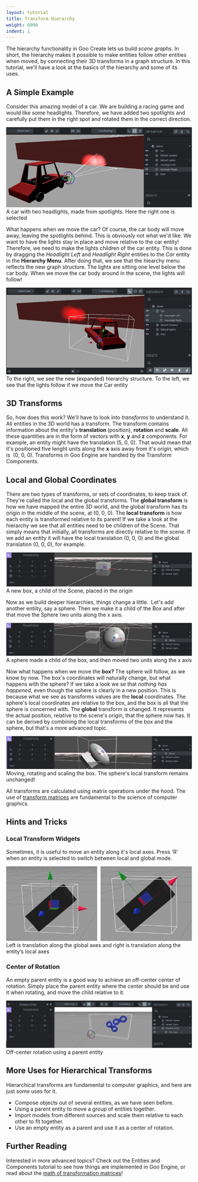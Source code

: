 ```yaml
---
layout: tutorial
title: Transform Hierarchy
weight: 6090
indent: 1
---
```

The hierarchy functionality in Goo Create lets us build <em>scene graphs</em>. In short, the hierarchy makes it possible to make entities follow other entities when moved, by connecting their 3D transforms in a graph structure. In this tutorial, we'll have a look at the basics of the hierarchy and some of its uses.
<h2>A Simple Example</h2>
Consider this amazing model of a car. We are building a racing game and would like some headlights. Therefore, we have added two spotlights and carefully put them in the right spot and rotated them in the correct direction.

<a href="car_1.jpg"><img class="wp-image-393 size-full" src="car_1.jpg" alt="car_1" /></a> A car with two headlights, made from spotlights. Here the right one is selected
<p style="text-align: left">What happens when we move the car? Of course, the car body will move away, leaving the spotlights behind. This is obviously not what we'd like. We want to have the lights stay in place and move relative to the car entity! Therefore, we need to make the lights children of the car entity. This is done by dragging the <em>Headlight Left</em> and <em>Headlight Right</em> entities to the <em>Car</em> entity in the <strong>Hierarchy Menu</strong>. After doing that, we see that the hiearchy menu reflects the new graph structure. The lights are sitting one level below the car body. When we move the car body around in the scene, the lights will follow!</p>


<a href="car_2.jpg"><img class="wp-image-394 size-full" src="car_2.jpg" alt="car_2" /></a> To the right, we see the new (expanded) hierarchy structure. To the left, we see that the lights follow if we move the Car entity
<h2 style="text-align: left">3D Transforms</h2>
So, how does this work? We'll have to look into <em>transforms</em> to understand it. All entities in the 3D world has a transform. The transform contains information about the entity's <strong>translation </strong>(position), <strong>rotation</strong> and <strong>scale</strong>. All these quantities are in the form of vectors with <strong>x</strong>, <strong>y</strong> and<strong> z</strong> components. For example, an entity might have the translation (5, 0, 0). That would mean that it's positioned five lenght units along the <strong>x</strong> axis away from it's <em>origin, </em>which is  (0, 0, 0). Transforms in Goo Engine are handled by the Transform Components.
<h2>Local and Global Coordinates</h2>
There are two types of transforms, or sets of coordinates, to keep track of. They're called the local and the global transforms. The <strong>global transform</strong> is how we have mapped the entire 3D world, and the global transform has its origin in the middle of the scene, at (0, 0, 0). The <strong>local transform</strong> is how each entity is transformed relative to its parent! If we take a look at the hierarchy we see that all entities need to be children of the Scene. That simply means that initially, all transforms are directly relative to the scene. If we add an entity it will have the local translation (0, 0, 0) and the global translation (0, 0, 0), for example.

<a href="box_1.jpg"><img class="wp-image-395 size-full" src="box_1.jpg" alt="box_1" /></a> A new box, a child of the Scene, placed in the origin

Now as we build deeper hierarchies, things change a little.  Let's add another entiity, say a sphere. Then we make it a child of the Box and after that move the Sphere two units along the x axis.

<a href="box_2.jpg"><img class="wp-image-396 size-full" src="box_2.jpg" alt="box_2" /></a> A sphere made a child of the box, and then moved two units along the x axis
<p style="text-align: left">Now what happens when we move the <strong>box? </strong>The sphere will follow, as we know by now. The box's coordinates will naturally change, but what happens with the sphere? If we take a look we se that <em>nothing has happened</em>, even though the sphere is clearly in a new position. This is because what we see as transforms values are the <strong>local</strong> coordinates. The sphere's local coordinates are relative to the box, and the box is all that the sphere is concerned with. The <strong>global</strong> transform is changed. It represents the actual position, relative to the scene's origin, that the sphere now has. It can be derived by combining the local transforms of the box and the sphere, but that's a more advanced topic.</p>


<a href="box3.jpg"><img class="wp-image-399 size-full" src="box3.jpg" alt="box3" /></a> Moving, rotating and scaling the box. The sphere's local transform remains unchanged!
<p style="text-align: left">All transforms are calculated using matrix operations under the hood. The use of <a href="//en.wikipedia.org/wiki/Transformation_matrix">transform matrices</a> are fundamental to the science of computer graphics.</p>

<h2 style="text-align: left">Hints and Tricks</h2>
<h3>Local Transform Widgets</h3>
Sometimes, it is useful to move an entity along it's local axes. Press 'R' when an entity is selected to switch between local and global mode.

<a href="Untitled-11.jpg"><img class="wp-image-459 size-full" src="Untitled-11.jpg" alt="Rotation Center" /></a> Left is translation along the global axes and right is translation along the entity’s local axes
<h3 style="text-align: left">Center of Rotation</h3>
An empty parent entity is a good way to achieve an off-center center of rotation. Simply place the parent entity where the center should be and use it when rotating, and move the child relative to it.

<a href="rotation.jpg"><img class="wp-image-403 size-full" src="rotation.jpg" alt="rotation" /></a> Off-center rotation using a parent entity
<h2 style="text-align: left">More Uses for Hierarchical Transforms</h2>
<p style="text-align: left">Hierarchical transforms are fundamental to computer graphics, and here are just some uses for it.</p>

<ul>
	<li>Compose objects out of several entities, as we have seen before.</li>
	<li>Using a parent entity to move a group of entities together.</li>
	<li>Import models from different sources and scale them relative to each other to fit together.</li>
	<li>Use an empty entity as a parent and use it as a center of rotation.</li>
</ul>
<h2>Further Reading</h2>
Interested in more advanced topics? Check out the Entities and Components tutorial to see how things are implemented in Goo Engine, or read about the <a href="//en.wikipedia.org/wiki/Transformation_matrix">math of transformation matrices</a>!
